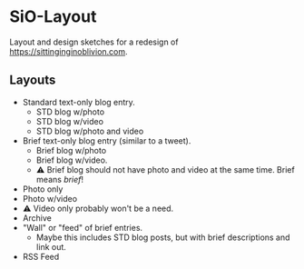 # SiO-Layout

Layout and design sketches for a redesign of https://sittinginginoblivion.com.

## Layouts

* Standard text-only blog entry.
  * STD blog w/photo
  * STD blog w/video
  * STD blog w/photo and video
* Brief text-only blog entry (similar to a tweet).
  * Brief blog w/photo
  * Brief blog w/video.
  * ⚠️ Brief blog should not have photo and video at the same time. Brief means _brief_! 
* Photo only
* Photo w/video
* ⚠️ Video only probably won't be a need.
 * Archive
 * "Wall" or "feed" of brief entries.
   * Maybe this includes STD blog posts, but with brief descriptions and link out.
* RSS Feed
